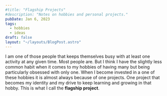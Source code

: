 ```yaml
---
#title: "Flagship Projects"
#description: "Notes on hobbies and personal projects."
pubDate: Jan 6, 2023
tags:
  - hobbies
  - ideas
draft: false
layout: "~/layouts/BlogPost.astro"
---
```


I am one of those people that keeps themselves busy with at least one activity
at any given time. Most people are. But I think I have the slightly less common
habit when it comes to my hobbies of having many but being particularly obsessed
with only one. When I become invested in a one of these hobbies it is almost
always because of one projects. One project that becomes my identity and my
drive to keep learning and growing in that hobby. This is what I call the
**flagship project**.
